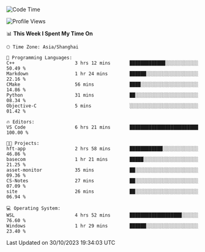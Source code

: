 <!--START_SECTION:waka-->
![Code Time](http://img.shields.io/badge/Code%20Time-1%2C328%20hrs%2012%20mins-blue)

![Profile Views](http://img.shields.io/badge/Profile%20Views-0-blue)

📊 **This Week I Spent My Time On** 

```text
🕑︎ Time Zone: Asia/Shanghai

💬 Programming Languages: 
C++                      3 hrs 12 mins       █████████████░░░░░░░░░░░░   50.49 % 
Markdown                 1 hr 24 mins        ██████░░░░░░░░░░░░░░░░░░░   22.16 % 
CMake                    56 mins             ████░░░░░░░░░░░░░░░░░░░░░   14.86 % 
Python                   31 mins             ██░░░░░░░░░░░░░░░░░░░░░░░   08.34 % 
Objective-C              5 mins              ░░░░░░░░░░░░░░░░░░░░░░░░░   01.42 % 

🔥 Editors: 
VS Code                  6 hrs 21 mins       █████████████████████████   100.00 % 

🐱‍💻 Projects: 
hft-app                  2 hrs 58 mins       ████████████░░░░░░░░░░░░░   46.86 % 
basecom                  1 hr 21 mins        █████░░░░░░░░░░░░░░░░░░░░   21.25 % 
asset-monitor            35 mins             ██░░░░░░░░░░░░░░░░░░░░░░░   09.36 % 
CS-Notes                 27 mins             ██░░░░░░░░░░░░░░░░░░░░░░░   07.09 % 
site                     26 mins             ██░░░░░░░░░░░░░░░░░░░░░░░   06.94 % 

💻 Operating System: 
WSL                      4 hrs 52 mins       ███████████████████░░░░░░   76.60 % 
Windows                  1 hr 29 mins        ██████░░░░░░░░░░░░░░░░░░░   23.40 % 
```


 Last Updated on 30/10/2023 19:34:03 UTC
<!--END_SECTION:waka-->